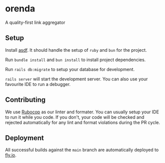 # orenda

A quality-first link aggregator

## Setup

Install [asdf](https://asdf-vm.com/). It should handle the setup of `ruby` and `bun` for the project.

Run `bundle install` and `bun install` to install project dependencies.

Run `rails db:migrate` to setup your database for development.

`rails server` will start the development server. You can also use your favourite IDE to run a debugger.

## Contributing

We use [Rubocop](https://github.com/rubocop/rubocop) as our linter and formater. 
You can usually setup your IDE to run it while you code.
If you don't, your code will be checked and rejected automatically for any lint and format violations during the PR cycle. 

## Deployment

All successful builds against the `main` branch are automatically deployed to [fly.io](https://fly.io/).